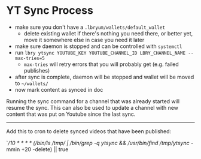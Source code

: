 # YT Sync Process

- make sure you don't have a `.lbryum/wallets/default_wallet` 
  - delete existing wallet if there's nothing you need there, or better yet, move it somewhere else in case you need it later
- make sure daemon is stopped and can be controlled with `systemctl`
- run `lbry ytsync YOUTUBE_KEY YOUTUBE_CHANNEL_ID LBRY_CHANNEL_NAME --max-tries=5`
  - `max-tries` will retry errors that you will probably get (e.g. failed publishes)
- after sync is complete, daemon will be stopped and wallet will be moved to `~/wallets/`
- now mark content as synced in doc

Running the sync command for a channel that was already started will resume the sync. This can also be used to update a channel with new
content that was put on Youtube since the last sync.

---

Add this to cron to delete synced videos that have been published:

`*/10 * * * * (/bin/ls /tmp/ | /bin/grep -q ytsync && /usr/bin/find /tmp/ytsync* -mmin +20 -delete) || true
